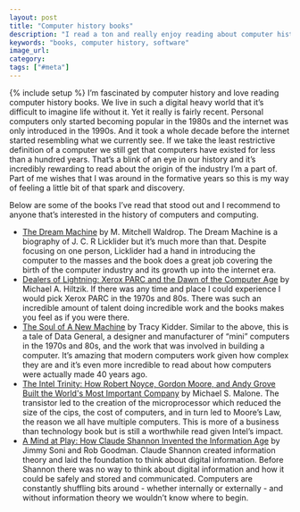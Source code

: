 ```yaml
---
layout: post
title: "Computer history books"
description: "I read a ton and really enjoy reading about computer history. It's a recent field but it's always awe-inspiring to read about previous generations that laid the foundation for the digital age."
keywords: "books, computer history, software"
image_url:
category:
tags: ["#meta"]
---
```

{% include setup %}
I’m fascinated by computer history and love reading computer history books. We live in such a digital heavy world that it’s difficult to imagine life without it. Yet it really is fairly recent. Personal computers only started becoming popular in the 1980s and the internet was only introduced in the 1990s. And it took a whole decade before the internet started resembling what we currently see. If we take the least restrictive definition of a computer we still get that computers have existed for less than a hundred years. That’s a blink of an eye in our history and it’s incredibly rewarding to read about the origin of the industry I’m a part of. Part of me wishes that I was around in the formative years so this is my way of feeling a little bit of that spark and discovery.

Below are some of the books I’ve read that stood out and I recommend to anyone that’s interested in the history of computers and computing.

- [The Dream Machine](https://www.amazon.com/gp/product/B07GBCX7YC/ref=oh_aui_d_detailpage_o02_?ie=UTF8&psc=1) by M. Mitchell Waldrop. The Dream Machine is a biography of J. C. R Licklider but it’s much more than that. Despite focusing on one person, Licklider had a hand in introducing the computer to the masses and the book does a great job covering the birth of the computer industry and its growth up into the internet era.
- [Dealers of Lightning: Xerox PARC and the Dawn of the Computer Age](https://www.amazon.com/gp/product/B0029PBVCA/ref=oh_aui_d_detailpage_o01_?ie=UTF8&psc=1) by Michael A. Hiltzik. If there was any time and place I could experience I would pick Xerox PARC in the 1970s and 80s. There was such an incredible amount of talent doing incredible work and the books makes you feel as if you were there.
- [The Soul of A New Machine](https://www.amazon.com/gp/product/B005HG4W9W/ref=oh_aui_d_detailpage_o01_?ie=UTF8&psc=1) by Tracy Kidder. Similar to the above, this is a tale of Data General, a designer and manufacturer of “mini” computers in the 1970s and 80s, and the work that was involved in building a computer. It’s amazing that modern computers work given how complex they are and it’s even more incredible to read about how computers were actually made 40 years ago.
- [The Intel Trinity: How Robert Noyce, Gordon Moore, and Andy Grove Built the World's Most Important Company](https://www.amazon.com/gp/product/B00G2A7WL2/ref=oh_aui_d_detailpage_o03_?ie=UTF8&psc=1) by Michael S. Malone. The transistor led to the creation of the microprocessor which reduced the size of the cips, the cost of computers, and in turn led to Moore’s Law, the reason we all have multiple computers. This is more of a business than technology book but is still a worthwhile read given Intel’s impact.
- [A Mind at Play: How Claude Shannon Invented the Information Age](https://www.amazon.com/gp/product/B01M5IJN1P/ref=oh_aui_d_detailpage_o08_?ie=UTF8&psc=1) by Jimmy Soni and Rob Goodman. Claude Shannon created information theory and laid the foundation to think about digital information. Before Shannon there was no way to think about digital information and how it could be safely and stored and communicated. Computers are constantly shuffling bits around - whether internally or externally - and without information theory we wouldn’t know where to begin.
